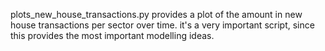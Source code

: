 plots_new_house_transactions.py provides a plot of the amount in new house transactions per sector over time. it's a very important script, since this provides the most important modelling ideas.
